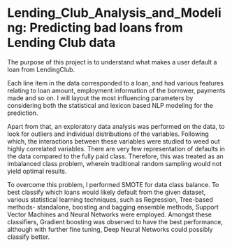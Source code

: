 # Lending_Club_Analysis_and_Modeling: Predicting bad loans from Lending Club data
 
The purpose of this project is to understand what makes a user default a loan from LendingClub.  

Each line item in the data corresponded to a loan, and had various features relating to loan amount, employment information of the borrower, payments made and so on. I will layout the most influencing parameters by considering both the statistical and lexicon based NLP modeling for the prediction.

Apart from that, an exploratory data analysis was performed on the data, to look for outliers and individual distributions of the variables. Following which, the interactions between these variables were studied to weed out highly correlated variables. There are very few representation of defaults in the data compared to the fully paid class. Therefore, this was treated as an imbalanced class problem, wherein traditional random sampling would not yield optimal results. 

To overcome this problem, I performed SMOTE for data class balance. To best classify which loans would likely default from the given dataset, various statistical learning techniques, such as Regression, Tree-based methods- standalone, boosting and bagging ensemble methods, Support Vector Machines and Neural Networks were employed. Amongst these classifiers, Gradient boosting was observed to have the best performance, although with further fine tuning, Deep Neural Networks could possibly classify better.
